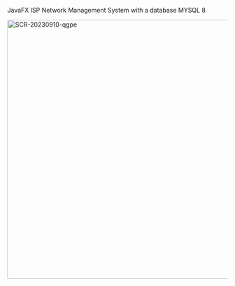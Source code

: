 JavaFX ISP Network Management System with a database MYSQL 8


<img width="591" alt="SCR-20230910-qgpe" src="https://github.com/TheElementOFLif3/ISPNetworkManagementSystem/assets/116418444/7fd5596d-611a-4f13-90c6-c7387d8786cf">
